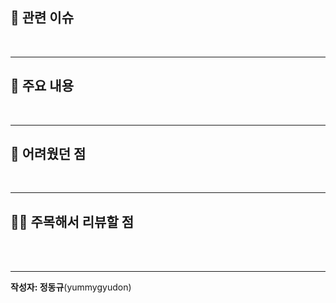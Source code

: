 ## 🚨 관련 이슈
<!-- 관련 있는 이슈의 번호를 `#(번호)` 형식으로 입력해주세요 -->

<br/>

---
## 👑 주요 내용
<!--주요 내용에 대하여 설명해주세요.(사진 첨부도 추천합니다.)-->

<br/>

---
## 💢 어려웠던 점

<br/>

---
## 🫵🏻 주목해서 리뷰할 점
<!--해당 PR에서 주목하여 리뷰헐 부분을 언급해주세요.-->

<br/>

<!--해당 pull request merge와 함께 이슈를 닫으려면
  closed #Issue_number를 적어주세요 -->

<br/>

---
**작성자: 정동규**(yummygyudon)
<!-- 위에 이름을 적어주세요 -->
